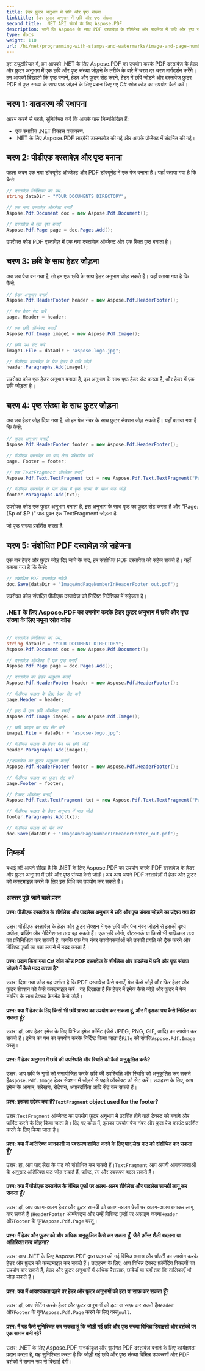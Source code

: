 ```yaml
---
title: हेडर फ़ुटर अनुभाग में छवि और पृष्ठ संख्या
linktitle: हेडर फ़ुटर अनुभाग में छवि और पृष्ठ संख्या
second_title: .NET API संदर्भ के लिए Aspose.PDF
description: जानें कि Aspose के साथ PDF दस्तावेज़ के शीर्षलेख और पादलेख में छवि और पृष्ठ संख्या कैसे जोड़ें।
type: docs
weight: 110
url: /hi/net/programming-with-stamps-and-watermarks/image-and-page-number-in-header-footer-section/
---
```

इस ट्यूटोरियल में, हम आपको .NET के लिए Aspose.PDF का उपयोग करके PDF दस्तावेज़ के हेडर और फ़ुटर अनुभाग में एक छवि और पृष्ठ संख्या जोड़ने के तरीके के बारे में चरण दर चरण मार्गदर्शन करेंगे। हम आपको दिखाएंगे कि पृष्ठ बनाने, हेडर और फ़ुटर सेट करने, हेडर में छवि जोड़ने और दस्तावेज़ फ़ुटर PDF में पृष्ठ संख्या के साथ पाठ जोड़ने के लिए प्रदान किए गए C# स्रोत कोड का उपयोग कैसे करें।

## चरण 1: वातावरण की स्थापना

आरंभ करने से पहले, सुनिश्चित करें कि आपके पास निम्नलिखित हैं:

- एक स्थापित .NET विकास वातावरण.
- .NET के लिए Aspose.PDF लाइब्रेरी डाउनलोड की गई और आपके प्रोजेक्ट में संदर्भित की गई।

## चरण 2: पीडीएफ दस्तावेज़ और पृष्ठ बनाना

पहला कदम एक नया डॉक्यूमेंट ऑब्जेक्ट और PDF डॉक्यूमेंट में एक पेज बनाना है। यहाँ बताया गया है कि कैसे:

```csharp
// दस्तावेज़ निर्देशिका का पथ.
string dataDir = "YOUR DOCUMENTS DIRECTORY";

// एक नया दस्तावेज़ ऑब्जेक्ट बनाएँ
Aspose.Pdf.Document doc = new Aspose.Pdf.Document();

// दस्तावेज़ में एक पृष्ठ बनाएँ
Aspose.Pdf.Page page = doc.Pages.Add();
```

उपरोक्त कोड PDF दस्तावेज़ में एक नया दस्तावेज़ ऑब्जेक्ट और एक रिक्त पृष्ठ बनाता है।

## चरण 3: छवि के साथ हेडर जोड़ना

अब जब पेज बन गया है, तो हम एक छवि के साथ हेडर अनुभाग जोड़ सकते हैं। यहाँ बताया गया है कि कैसे:

```csharp
// हेडर अनुभाग बनाएं
Aspose.Pdf.HeaderFooter header = new Aspose.Pdf.HeaderFooter();

// पेज हेडर सेट करें
page. Header = header;

// एक छवि ऑब्जेक्ट बनाएँ
Aspose.Pdf.Image image1 = new Aspose.Pdf.Image();

// छवि पथ सेट करें
image1.File = dataDir + "aspose-logo.jpg";

// पीडीएफ दस्तावेज़ के पेज हेडर में छवि जोड़ें
header.Paragraphs.Add(image1);
```

उपरोक्त कोड एक हेडर अनुभाग बनाता है, इस अनुभाग के साथ पृष्ठ हेडर सेट करता है, और हेडर में एक छवि जोड़ता है।

## चरण 4: पृष्ठ संख्या के साथ फ़ुटर जोड़ना

अब जब हेडर जोड़ दिया गया है, तो हम पेज नंबर के साथ फ़ुटर सेक्शन जोड़ सकते हैं। यहाँ बताया गया है कि कैसे:

```csharp
// फ़ुटर अनुभाग बनाएँ
Aspose.Pdf.HeaderFooter footer = new Aspose.Pdf.HeaderFooter();

// पीडीएफ दस्तावेज़ का पाद लेख परिभाषित करें
page. Footer = footer;

// एक TextFragment ऑब्जेक्ट बनाएँ
Aspose.Pdf.Text.TextFragment txt = new Aspose.Pdf.Text.TextFragment("Page: ($p of $P)");

// पीडीएफ दस्तावेज़ के पाद लेख में पृष्ठ संख्या के साथ पाठ जोड़ें
footer.Paragraphs.Add(txt);
```

उपरोक्त कोड एक फ़ुटर अनुभाग बनाता है, इस अनुभाग के साथ पृष्ठ का फ़ुटर सेट करता है और "Page: ($p of $P )" पाठ युक्त एक TextFragment जोड़ता है

  जो पृष्ठ संख्या प्रदर्शित करता है.

## चरण 5: संशोधित PDF दस्तावेज़ को सहेजना

एक बार हेडर और फ़ुटर जोड़ दिए जाने के बाद, हम संशोधित PDF दस्तावेज़ को सहेज सकते हैं। यहाँ बताया गया है कि कैसे:

```csharp
// संशोधित PDF दस्तावेज़ सहेजें
doc.Save(dataDir + "ImageAndPageNumberInHeaderFooter_out.pdf");
```

उपरोक्त कोड संपादित पीडीएफ दस्तावेज़ को निर्दिष्ट निर्देशिका में सहेजता है।

### .NET के लिए Aspose.PDF का उपयोग करके हेडर फ़ुटर अनुभाग में छवि और पृष्ठ संख्या के लिए नमूना स्रोत कोड 
```csharp

// दस्तावेज़ निर्देशिका का पथ.
string dataDir = "YOUR DOCUMENT DIRECTORY";
Aspose.Pdf.Document doc = new Aspose.Pdf.Document();

// दस्तावेज़ ऑब्जेक्ट में एक पृष्ठ बनाएँ
Aspose.Pdf.Page page = doc.Pages.Add();

// दस्तावेज़ का हेडर अनुभाग बनाएँ
Aspose.Pdf.HeaderFooter header = new Aspose.Pdf.HeaderFooter();

// पीडीएफ फाइल के लिए हेडर सेट करें
page.Header = header;

// पृष्ठ में एक छवि ऑब्जेक्ट बनाएँ
Aspose.Pdf.Image image1 = new Aspose.Pdf.Image();

// छवि फ़ाइल का पथ सेट करें
image1.File = dataDir + "aspose-logo.jpg";

// पीडीएफ फाइल के हेडर पेज पर छवि जोड़ें
header.Paragraphs.Add(image1);

//दस्तावेज़ का फ़ुटर अनुभाग बनाएँ
Aspose.Pdf.HeaderFooter footer = new Aspose.Pdf.HeaderFooter();

// पीडीएफ फाइल का फ़ुटर सेट करें
page.Footer = footer;

// टेक्स्ट ऑब्जेक्ट बनाएँ
Aspose.Pdf.Text.TextFragment txt = new Aspose.Pdf.Text.TextFragment("Page: ($p of $P ) ");

// पीडीएफ फाइल के हेडर अनुभाग में पाठ जोड़ें
footer.Paragraphs.Add(txt);

// पीडीएफ फाइल को सेव करें
doc.Save(dataDir + "ImageAndPageNumberInHeaderFooter_out.pdf");

```

## निष्कर्ष

बधाई हो! आपने सीखा है कि .NET के लिए Aspose.PDF का उपयोग करके PDF दस्तावेज़ के हेडर और फ़ुटर अनुभाग में छवि और पृष्ठ संख्या कैसे जोड़ें। अब आप अपने PDF दस्तावेज़ों में हेडर और फ़ुटर को कस्टमाइज़ करने के लिए इस विधि का उपयोग कर सकते हैं।

### अक्सर पूछे जाने वाले प्रश्न

#### प्रश्न: पीडीएफ दस्तावेज़ के शीर्षलेख और पादलेख अनुभाग में छवि और पृष्ठ संख्या जोड़ने का उद्देश्य क्या है?

उत्तर: पीडीएफ दस्तावेज़ के हेडर और फ़ुटर सेक्शन में एक छवि और पेज नंबर जोड़ने से इसकी दृश्य अपील, ब्रांडिंग और नेविगेशनल तत्व बढ़ सकते हैं। एक छवि लोगो, वॉटरमार्क या किसी भी ग्राफ़िकल तत्व का प्रतिनिधित्व कर सकती है, जबकि एक पेज नंबर उपयोगकर्ताओं को उनकी प्रगति को ट्रैक करने और विशिष्ट पृष्ठों का पता लगाने में मदद करता है।

#### प्रश्न: प्रदान किया गया C# स्रोत कोड PDF दस्तावेज़ के शीर्षलेख और पादलेख में छवि और पृष्ठ संख्या जोड़ने में कैसे मदद करता है?

उत्तर: दिया गया कोड यह दर्शाता है कि PDF दस्तावेज़ कैसे बनाएँ, पेज कैसे जोड़ें और फिर हेडर और फ़ुटर सेक्शन को कैसे कस्टमाइज़ करें। यह दिखाता है कि हेडर में इमेज कैसे जोड़ें और फ़ुटर में पेज नंबरिंग के साथ टेक्स्ट फ़्रैगमेंट कैसे जोड़ें।

#### प्रश्न: क्या मैं हेडर के लिए किसी भी छवि प्रारूप का उपयोग कर सकता हूं, और मैं इसका पथ कैसे निर्दिष्ट कर सकता हूं?

 उत्तर: हां, आप हेडर इमेज के लिए विभिन्न इमेज फॉर्मेट (जैसे JPEG, PNG, GIF, आदि) का उपयोग कर सकते हैं। इमेज का पथ का उपयोग करके निर्दिष्ट किया जाता है`File` की संपत्ति`Aspose.Pdf.Image` वस्तु।

#### प्रश्न: मैं हेडर अनुभाग में छवि की उपस्थिति और स्थिति को कैसे अनुकूलित करूँ?

 उत्तर: आप छवि के गुणों को समायोजित करके छवि की उपस्थिति और स्थिति को अनुकूलित कर सकते हैं`Aspose.Pdf.Image` हेडर सेक्शन में जोड़ने से पहले ऑब्जेक्ट को सेट करें। उदाहरण के लिए, आप इमेज के आयाम, संरेखण, रोटेशन, अपारदर्शिता आदि सेट कर सकते हैं।

####  प्रश्न: इसका उद्देश्य क्या है?`TextFragment` object used for the footer?

 उत्तर:`TextFragment` ऑब्जेक्ट का उपयोग फ़ुटर अनुभाग में प्रदर्शित होने वाले टेक्स्ट को बनाने और फ़ॉर्मेट करने के लिए किया जाता है। दिए गए कोड में, इसका उपयोग पेज नंबर और कुल पेज काउंट प्रदर्शित करने के लिए किया जाता है।

#### प्रश्न: क्या मैं अतिरिक्त जानकारी या स्वरूपण शामिल करने के लिए पाद लेख पाठ को संशोधित कर सकता हूँ?

 उत्तर: हां, आप पाद लेख के पाठ को संशोधित कर सकते हैं।`TextFragment` आप अपनी आवश्यकताओं के अनुसार अतिरिक्त पाठ जोड़ सकते हैं, फ़ॉन्ट, रंग और स्वरूपण बदल सकते हैं।

#### प्रश्न: क्या मैं पीडीएफ दस्तावेज़ के विभिन्न पृष्ठों पर अलग-अलग शीर्षलेख और पादलेख सामग्री लागू कर सकता हूँ?

 उत्तर: हां, आप अलग-अलग हेडर और फूटर सामग्री को अलग-अलग पेजों पर अलग-अलग बनाकर लागू कर सकते हैं।`HeaderFooter` ऑब्जेक्ट्स और उन्हें विशिष्ट पृष्ठों पर असाइन करना`Header` और`Footer` के गुण`Aspose.Pdf.Page` वस्तु।

#### प्रश्न: मैं हेडर और फ़ूटर को और अधिक अनुकूलित कैसे कर सकता हूँ, जैसे फ़ॉन्ट शैली बदलना या अतिरिक्त तत्व जोड़ना?

उत्तर: आप .NET के लिए Aspose.PDF द्वारा प्रदान की गई विभिन्न क्लास और प्रॉपर्टी का उपयोग करके हेडर और फ़ुटर को कस्टमाइज़ कर सकते हैं। उदाहरण के लिए, आप विभिन्न टेक्स्ट फ़ॉर्मेटिंग विकल्पों का उपयोग कर सकते हैं, हेडर और फ़ुटर अनुभागों में अधिक पैराग्राफ़, छवियाँ या यहाँ तक कि तालिकाएँ भी जोड़ सकते हैं।

#### प्रश्न: क्या मैं आवश्यकता पड़ने पर हेडर और फुटर अनुभागों को हटा या साफ़ कर सकता हूँ?

उत्तर: हां, आप सेटिंग करके हेडर और फुटर अनुभागों को हटा या साफ़ कर सकते हैं`Header` और`Footer` के गुण`Aspose.Pdf.Page` करने के लिए वस्तु`null`.

#### प्रश्न: मैं यह कैसे सुनिश्चित कर सकता हूं कि जोड़ी गई छवि और पृष्ठ संख्या विभिन्न डिवाइसों और दर्शकों पर एक समान बनी रहे?

उत्तर: .NET के लिए Aspose.PDF मानकीकृत और सुसंगत PDF दस्तावेज़ बनाने के लिए कार्यक्षमता प्रदान करता है, यह सुनिश्चित करता है कि जोड़ी गई छवि और पृष्ठ संख्या विभिन्न उपकरणों और PDF दर्शकों में समान रूप से दिखाई देगी।